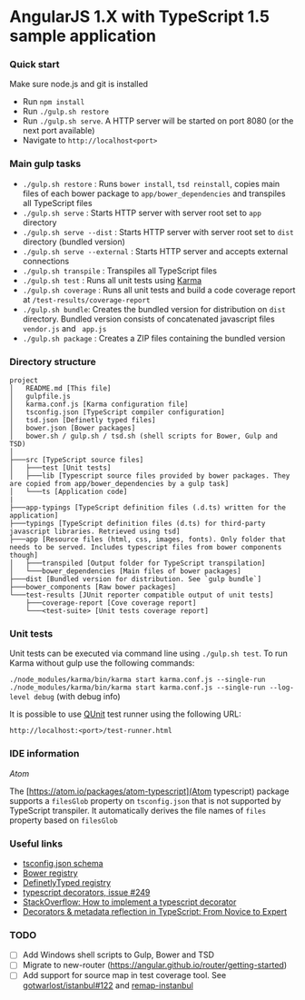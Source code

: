 # AngularJS 1.X with TypeScript 1.5 sample application

### Quick start

Make sure node.js and git is installed

* Run `npm install`
* Run `./gulp.sh restore`
* Run `./gulp.sh serve`. A HTTP server will be started on port 8080 (or the next port available)
* Navigate to `http://localhost<port>`

### Main gulp tasks

* `./gulp.sh restore` : Runs `bower install`, `tsd reinstall`, copies main files of each bower package to `app/bower_dependencies` and transpiles all TypeScript files
* `./gulp.sh serve` : Starts HTTP server with server root set to `app` directory
* `./gulp.sh serve --dist` : Starts HTTP server with server root set to `dist` directory (bundled version)
* `./gulp.sh serve --external` : Starts HTTP server and accepts external connections
* `./gulp.sh transpile` : Transpiles all TypeScript files
* `./gulp.sh test` : Runs all unit tests using [Karma](http://karma-runner.github.io)
* `./gulp.sh coverage` : Runs all unit tests and build a code coverage report at `/test-results/coverage-report`
* `./gulp.sh bundle`: Creates the bundled version for distribution on `dist` directory. Bundled version consists of concatenated javascript files `vendor.js` and ` app.js`
* `./gulp.sh package` : Creates a ZIP files containing the bundled version

### Directory structure

```
project
│   README.md [This file]
│   gulpfile.js
│   karma.conf.js [Karma configuration file]
│   tsconfig.json [TypeScript compiler configuration]
│   tsd.json [Definetly typed files]
│   bower.json [Bower packages]
│   bower.sh / gulp.sh / tsd.sh (shell scripts for Bower, Gulp and TSD)
│    
├───src [TypeScript source files]
│   ├───test [Unit tests]
│   ├───lib [Typescript source files provided by bower packages. They are copied from app/bower_dependencies by a gulp task]
│   └───ts [Application code]
|
├───app-typings [TypeScript definition files (.d.ts) written for the application]
├───typings [TypeScript definition files (d.ts) for third-party javascript libraries. Retrieved using tsd]
├───app [Resource files (html, css, images, fonts). Only folder that needs to be served. Includes typescript files from bower components though]
│   ├───transpiled [Output folder for TypeScript transpilation]
│   └───bower_dependencies [Main files of bower packages]
├───dist [Bundled version for distribution. See `gulp bundle`]
├───bower_components [Raw bower packages]
└───test-results [JUnit reporter compatible output of unit tests]
    ├───coverage-report [Cove coverage report]
    └───<test-suite> [Unit tests coverage report]
```

### Unit tests

Unit tests can be executed via command line using `./gulp.sh test`. To run Karma without gulp use the following commands:

`./node_modules/karma/bin/karma start karma.conf.js --single-run`
`./node_modules/karma/bin/karma start karma.conf.js --single-run --log-level debug` (with debug info)

It is possible to use [QUnit](https://qunitjs.com/) test runner using the following URL:

`http://localhost:<port>/test-runner.html`

### IDE information

*Atom*

The [https://atom.io/packages/atom-typescript](Atom typescript) package supports a `filesGlob` property on `tsconfig.json` that is not supported by TypeScript transpiler. It automatically derives the file names of `files` property based on `filesGlob`

### Useful links

* [tsconfig.json schema](http://json.schemastore.org/tsconfig)
* [Bower registry](http://bower.io/search/)
* [DefinetlyTyped registry](http://definitelytyped.org/tsd/)
* [typescript decorators, issue #249](https://github.com/Microsoft/TypeScript/issues/2249)
* [StackOverflow: How to implement a typescript decorator](http://stackoverflow.com/questions/29775830/how-to-implement-a-typescript-decorator)
* [Decorators & metadata reflection in TypeScript: From Novice to Expert](http://blog.wolksoftware.com/decorators-reflection-javascript-typescript)


### TODO

- [ ] Add Windows shell scripts to Gulp, Bower and TSD
- [ ] Migrate to new-router (https://angular.github.io/router/getting-started)
- [ ] Add support for source map in test coverage tool. See [gotwarlost/istanbul#122](https://github.com/gotwarlost/istanbul/issues/212) and [remap-instanbul](https://www.npmjs.com/package/remap-istanbul)
